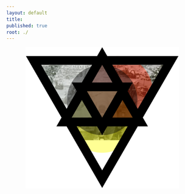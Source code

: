 ```yaml
---
layout: default
title:
published: true
root: ./
---
```


<center>
<a href="./stagingGrounds"><img width="80%" align="middle" src="public/img/rapidExpedition.svg" alt="triSephirot" /></a>
</center>
